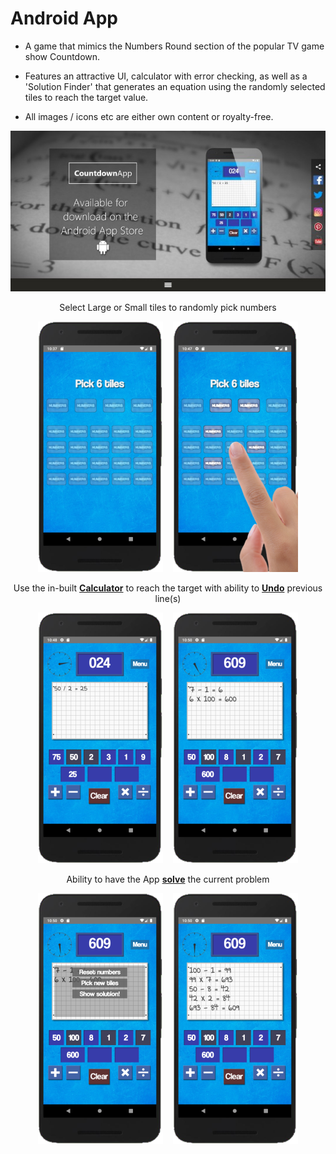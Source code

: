 # Android App

- A game that mimics the Numbers Round section of the popular TV game show Countdown.

- Features an attractive UI, calculator with error checking, as well as a 'Solution Finder' that generates an equation using the randomly selected tiles to reach the target value.

- All images / icons etc are either own content or royalty-free.

<div align="center">
<img style="max-width:100%;height:auto;" src="https://raw.githubusercontent.com/nicholas-penney/Numbers-Round/main/assets/LandingPage.jpg">

Select Large or Small tiles to randomly pick numbers

<img src="https://raw.githubusercontent.com/nicholas-penney/Numbers-Round/main/assets/00.png">&nbsp;&nbsp;&nbsp;&nbsp;<img src="https://raw.githubusercontent.com/nicholas-penney/Numbers-Round/main/assets/02.png">


Use the in-built <strong><u>Calculator</u></strong> to reach the target with ability to <strong><u>Undo</u></strong> previous line(s)

<img src="https://raw.githubusercontent.com/nicholas-penney/Numbers-Round/main/assets/03.png">&nbsp;&nbsp;&nbsp;&nbsp;<img src="https://raw.githubusercontent.com/nicholas-penney/Numbers-Round/main/assets/04.png">


Ability to have the App <strong><u>solve</u></strong> the current problem

<img src="https://raw.githubusercontent.com/nicholas-penney/Numbers-Round/main/assets/05.png">&nbsp;&nbsp;&nbsp;&nbsp;<img src="https://raw.githubusercontent.com/nicholas-penney/Numbers-Round/main/assets/07.png">
</div>
